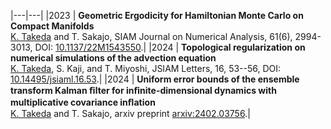 
|---|---|
|2023 | **Geometric Ergodicity for Hamiltonian Monte Carlo on Compact Manifolds** <br> <u>K. Takeda</u> and T. Sakajo, SIAM Journal on Numerical Analysis, 61(6), 2994-3013, DOI: [10.1137/22M1543550](https://doi.org/10.1137/22M1543550).|
|2024 | **Topological regularization on numerical simulations of the advection equation** <br> <u>K. Takeda</u>, S. Kaji, and T. Miyoshi, JSIAM Letters, 16, 53--56, DOI: [10.14495/jsiaml.16.53](https://doi.org/10.14495/jsiaml.16.53).|
|2024 | **Uniform error bounds of the ensemble transform Kalman ﬁlter for inﬁnite-dimensional dynamics with multiplicative covariance inﬂation** <br> <u>K. Takeda</u> and T. Sakajo, arxiv preprint <a href="https://arxiv.org/abs/2402.03756">arxiv:2402.03756</a>.|